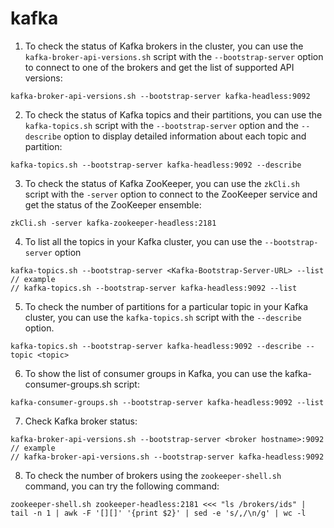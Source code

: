# kafka

1. To check the status of Kafka brokers in the cluster, you can use the `kafka-broker-api-versions.sh` script with the `--bootstrap-server` option to connect to one of the brokers and get the list of supported API versions:

```
kafka-broker-api-versions.sh --bootstrap-server kafka-headless:9092
```

2. To check the status of Kafka topics and their partitions, you can use the `kafka-topics.sh` script with the `--bootstrap-server` option and the `--describe` option to display detailed information about each topic and partition:

```
kafka-topics.sh --bootstrap-server kafka-headless:9092 --describe
```

3. To check the status of Kafka ZooKeeper, you can use the `zkCli.sh` script with the `-server` option to connect to the ZooKeeper service and get the status of the ZooKeeper ensemble:

```
zkCli.sh -server kafka-zookeeper-headless:2181
```

4. To list all the topics in your Kafka cluster, you can use the `--bootstrap-server` option 

```
kafka-topics.sh --bootstrap-server <Kafka-Bootstrap-Server-URL> --list
// example
// kafka-topics.sh --bootstrap-server kafka-headless:9092 --list
```

5. To check the number of partitions for a particular topic in your Kafka cluster, you can use the `kafka-topics.sh` script with the `--describe` option.

```
kafka-topics.sh --bootstrap-server kafka-headless:9092 --describe --topic <topic>
```

6. To show the list of consumer groups in Kafka, you can use the kafka-consumer-groups.sh script:

```
kafka-consumer-groups.sh --bootstrap-server kafka-headless:9092 --list
```

7. Check Kafka broker status:

```
kafka-broker-api-versions.sh --bootstrap-server <broker hostname>:9092
// example
// kafka-broker-api-versions.sh --bootstrap-server kafka-headless:9092
```

8. To check the number of brokers using the `zookeeper-shell.sh` command, you can try the following command:

```
zookeeper-shell.sh zookeeper-headless:2181 <<< "ls /brokers/ids" | tail -n 1 | awk -F '[][]' '{print $2}' | sed -e 's/,/\n/g' | wc -l
```
